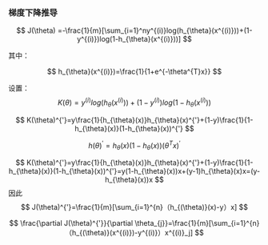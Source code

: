<script type="text/javascript" src="http://cdn.mathjax.org/mathjax/latest/MathJax.js?config=default"></script>
### 梯度下降推导






$$
J(\theta) =-\frac{1}{m}[\sum_{i=1}^ny^{(i)}log(h_{\theta}(x^{(i)}))+(1-y^{(i)})log(1-h_{\theta}(x^{(i)}))]
$$

其中：


$$
h_{\theta}(x^{(i)})=\frac{1}{1+e^{-\theta^{T}x}}
$$


设置：
$$
K(\theta)=y^{(i)}log(h_{\theta}(x^{(i)}))+(1-y^{(i)})log(1-h_{\theta}(x^{(i)}))
$$

$$
K(\theta)^{'}=y\frac{1}{h_{\theta}(x)}h_{\theta}(x)^{'}+(1-y)\frac{1}{1-h_{\theta}(x)}(1-h_{\theta}(x))^{'}
$$

$$
h(\theta)^{'}=h_{\theta}(x)(1-h_{\theta}(x))(\theta^Tx)^{'}
$$


$$
K(\theta)^{'}=y\frac{1}{h_{\theta}(x)}h_{\theta}(x)^{'}+(1-y)\frac{1}{1-h_{\theta}(x)}(1-h_{\theta}(x))^{'}=y(1-h_{\theta}(x))x+(y-1)h_{\theta}(x)x=(y-h_{\theta}(x))x
$$
因此
$$
J(\theta)^{'}=\frac{1}{m}[\sum_{i=1}^{n}（h_{(\theta)}(x)-y）x]
$$

$$
\frac{\partial J(\theta)^{'}}{\partial \theta_{j}}=\frac{1}{m}[\sum_{i=1}^{n}（h_{(\theta)}(x^{(i)})-y^{(i)}）x^{(i)}_j]
$$
